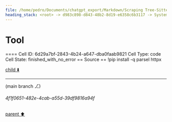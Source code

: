 ```yaml
---
file: /home/pedro/Documents/chatgpt_export/Markdown/Scraping Tree-Sitter Parsers Failed.md
heading_stack: <root> -> d983c898-d843-48b2-8d19-e6358c6b3117 -> System -> e17b45cd-afd8-40ff-9f17-efd45736b653 -> System -> aaa20636-5e4b-4441-bb5f-bf9eba90dce2 -> User -> 432ed60e-ec95-40ea-b496-fd523a6dea8d -> Assistant -> 46b32ca1-24f5-4323-8f5d-f353801b264c -> Tool -> 5d6e7cb4-e20c-4759-95a6-070b010d5169 -> Assistant -> aeb33008-033e-4c51-9795-353210680c11 -> Tool -> 72a817b1-2783-48d4-bf78-8f9daa221f44 -> Assistant -> c73162e6-83db-48ae-8c00-9fd50a81c5af -> Tool -> 7da4ef10-11a0-4f4f-8aec-d157fe8b9927 -> Assistant -> 348e0146-9bb9-495d-b8c4-bde20485181c -> Tool
---
```

# Tool

==== Cell ID: 6d29a7bf-2843-4b24-a647-dba0faab9821
Cell Type: code
Cell State: finished_with_no_error
== Source ==
!pip install -q parsel httpx


[child ⬇️](#4f1f0651-482e-4cab-a55d-39df9816a94f)

---

(main branch ⎇)
###### 4f1f0651-482e-4cab-a55d-39df9816a94f
[parent ⬆️](#348e0146-9bb9-495d-b8c4-bde20485181c)
